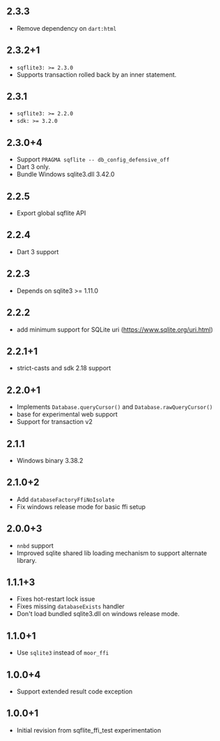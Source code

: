 ## 2.3.3

* Remove dependency on `dart:html`

## 2.3.2+1

* `sqflite3: >= 2.3.0`
* Supports transaction rolled back by an inner statement.

## 2.3.1

* `sqflite3: >= 2.2.0`
* `sdk: >= 3.2.0`

## 2.3.0+4

* Support `PRAGMA sqflite -- db_config_defensive_off`
* Dart 3 only.
* Bundle Windows sqlite3.dll 3.42.0

## 2.2.5

* Export global sqflite API

## 2.2.4

* Dart 3 support

## 2.2.3

* Depends on sqlite3 >= 1.11.0

## 2.2.2

* add minimum support for SQLite uri (https://www.sqlite.org/uri.html)

## 2.2.1+1

* strict-casts and sdk 2.18 support

## 2.2.0+1

* Implements `Database.queryCursor()` and `Database.rawQueryCursor()`
* base for experimental web support
* Support for transaction v2

## 2.1.1

* Windows binary 3.38.2

## 2.1.0+2

* Add `databaseFactoryFfiNoIsolate`
* Fix windows release mode for basic ffi setup

## 2.0.0+3

* `nnbd` support
* Improved sqlite shared lib loading mechanism to support alternate library.

## 1.1.1+3

* Fixes hot-restart lock issue
* Fixes missing `databaseExists` handler
* Don't load bundled sqlite3.dll on windows release mode.

## 1.1.0+1

* Use `sqlite3` instead of `moor_ffi`

## 1.0.0+4

* Support extended result code exception

## 1.0.0+1

* Initial revision from sqflite_ffi_test experimentation
